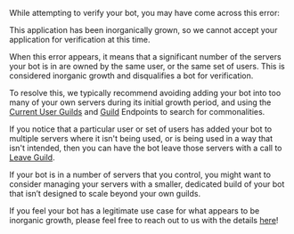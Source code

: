 <p>While attempting to verify your bot, you may have come across this error:</p>
<p class="callout">This application has been inorganically grown, so we cannot accept your application for verification at this time.</p>
<p>When this error appears, it means that a significant number of the servers your bot is in are owned by the same user, or the same set of users. This is considered inorganic growth and disqualifies a bot for verification.</p>
<p>To resolve this, we typically recommend avoiding adding your bot into too many of your own servers during its initial growth period, and using the <a href="https://discord.com/developers/docs/resources/user#get-current-user-guilds" target="_self">Current User Guilds</a> and <a href="https://discord.com/developers/docs/resources/guild#get-guild" target="_self">Guild</a> Endpoints to search for commonalities.</p>
<p>If you notice that a particular user or set of users has added your bot to multiple servers where it isn't being used, or is being used in a way that isn't intended, then you can have the bot leave those servers with a call to <a href="https://discord.com/developers/docs/resources/user#leave-guild" target="_self">Leave Guild</a>.</p>
<p class="callout">If your bot is in a number of servers that you control, you might want to consider managing your servers with a smaller, dedicated build of your bot that isn’t designed to scale beyond your own guilds.</p>
<p>If you feel your bot has a legitimate use case for what appears to be inorganic growth, please feel free to reach out to us with the details <a href="https://support-dev.discord.com/hc/en-us/requests/new?ticket_form_id=360005592534" target="_self">here</a>!</p>